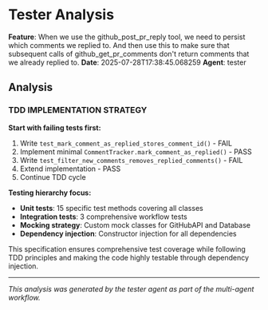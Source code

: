 # Tester Analysis

**Feature**: When we use the github_post_pr_reply tool, we need to persist which comments we replied to. And then use this to make sure that subsequent calls of github_get_pr_comments don't return comments that we already replied to.
**Date**: 2025-07-28T17:38:45.068259
**Agent**: tester

## Analysis

### TDD IMPLEMENTATION STRATEGY

**Start with failing tests first:**
1. Write `test_mark_comment_as_replied_stores_comment_id()` - FAIL
2. Implement minimal `CommentTracker.mark_comment_as_replied()` - PASS
3. Write `test_filter_new_comments_removes_replied_comments()` - FAIL  
4. Extend implementation - PASS
5. Continue TDD cycle

**Testing hierarchy focus:**
- **Unit tests**: 15 specific test methods covering all classes
- **Integration tests**: 3 comprehensive workflow tests
- **Mocking strategy**: Custom mock classes for GitHubAPI and Database
- **Dependency injection**: Constructor injection for all dependencies

This specification ensures comprehensive test coverage while following TDD principles and making the code highly testable through dependency injection.

---
*This analysis was generated by the tester agent as part of the multi-agent workflow.*
